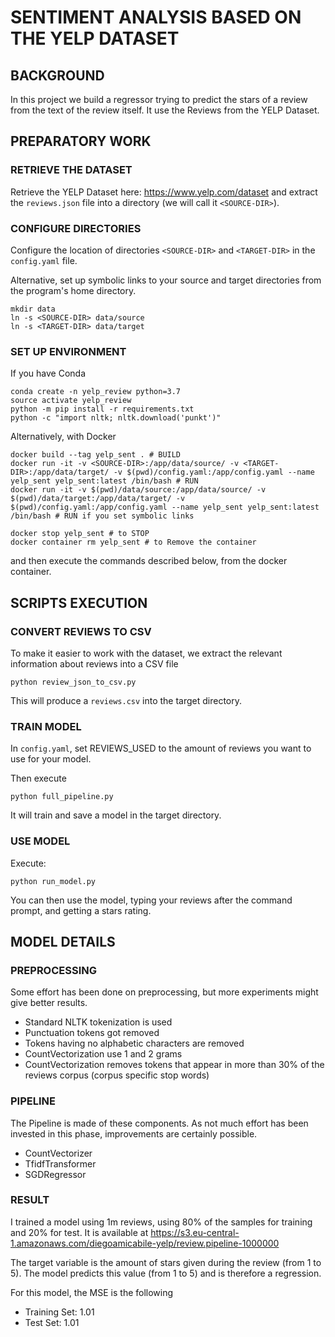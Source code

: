 # SENTIMENT ANALYSIS BASED ON THE YELP DATASET

## BACKGROUND

In this project we build a regressor trying to predict the stars of a review from the text of the review itself.
It use the Reviews from the YELP Dataset.

## PREPARATORY WORK

### RETRIEVE THE DATASET

Retrieve the YELP Dataset here: https://www.yelp.com/dataset and extract the `reviews.json` file into a directory (we will call it `<SOURCE-DIR>`).

### CONFIGURE DIRECTORIES 

Configure the location of directories `<SOURCE-DIR>` and `<TARGET-DIR>` in the `config.yaml` file. 

Alternative, set up symbolic links to your source and target directories from the program's home directory.

```
mkdir data
ln -s <SOURCE-DIR> data/source
ln -s <TARGET-DIR> data/target
```



### SET UP ENVIRONMENT

If you have Conda 

```
conda create -n yelp_review python=3.7
source activate yelp_review 
python -m pip install -r requirements.txt
python -c "import nltk; nltk.download('punkt')"
```

Alternatively, with Docker

```
docker build --tag yelp_sent . # BUILD
docker run -it -v <SOURCE-DIR>:/app/data/source/ -v <TARGET-DIR>:/app/data/target/ -v $(pwd)/config.yaml:/app/config.yaml --name yelp_sent yelp_sent:latest /bin/bash # RUN
docker run -it -v $(pwd)/data/source:/app/data/source/ -v $(pwd)/data/target:/app/data/target/ -v $(pwd)/config.yaml:/app/config.yaml --name yelp_sent yelp_sent:latest /bin/bash # RUN if you set symbolic links

docker stop yelp_sent # to STOP
docker container rm yelp_sent # to Remove the container

```



and then execute the commands described below, from the docker container.

## SCRIPTS EXECUTION

### CONVERT REVIEWS TO CSV

To make it easier to work with the dataset, we extract the relevant information about reviews into a CSV file

`python review_json_to_csv.py`

This will produce a `reviews.csv` into the target directory. 

### TRAIN MODEL

In `config.yaml`, set REVIEWS_USED to the amount of reviews you want to use for your model.

Then execute

`python full_pipeline.py`

It will train and save a model in the target directory.

### USE MODEL

Execute:

`python run_model.py`

You can then use the model, typing your reviews after the command prompt, and getting a stars rating.



## MODEL DETAILS

### PREPROCESSING

Some effort has been done on preprocessing, but more experiments might give better results. 

- Standard NLTK tokenization is used
- Punctuation tokens got removed
- Tokens having no alphabetic characters are removed
- CountVectorization use 1 and 2 grams
- CountVectorization removes tokens that appear in more than 30% of the reviews corpus (corpus specific stop words)

### PIPELINE

The Pipeline is made of these components. As not much effort has been invested in this phase, improvements are certainly possible.

- CountVectorizer
- TfidfTransformer
- SGDRegressor

### RESULT

I trained a model using 1m reviews, using 80% of the samples for training and 20% for test. It is available at https://s3.eu-central-1.amazonaws.com/diegoamicabile-yelp/review.pipeline-1000000

The target variable is the amount of stars given during the review (from 1 to 5). The model predicts this value (from 1 to 5) and is therefore a regression.

For this model, the MSE is the following

- Training Set: 1.01
- Test Set: 1.01
